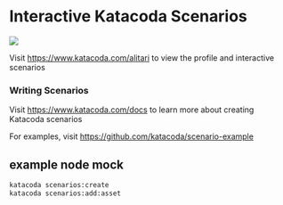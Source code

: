 # Interactive Katacoda Scenarios

[![](http://shields.katacoda.com/katacoda/alitari/count.svg)](https://www.katacoda.com/alitari "Get your profile on Katacoda.com")

Visit https://www.katacoda.com/alitari to view the profile and interactive scenarios

### Writing Scenarios
Visit https://www.katacoda.com/docs to learn more about creating Katacoda scenarios

For examples, visit https://github.com/katacoda/scenario-example


## example node mock

```bash
katacoda scenarios:create
katacoda scenarios:add:asset

```
